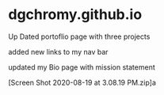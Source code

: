 # dgchromy.github.io 
Up Dated portoflio page with three projects 

added new links to my nav bar 

updated my Bio page with mission statement

[Screen Shot 2020-08-19 at 3.08.19 PM.zip]a

